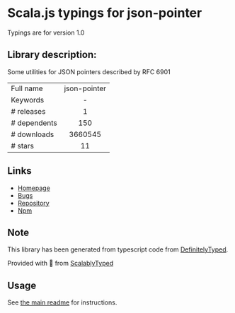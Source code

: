 
# Scala.js typings for json-pointer

Typings are for version 1.0

## Library description:
Some utilities for JSON pointers described by RFC 6901

|                    |                 |
| ------------------ | :-------------: |
| Full name          | json-pointer |
| Keywords           | - |
| # releases         | 1 |
| # dependents       | 150 |
| # downloads        | 3660545 |
| # stars            | 11 |

## Links
- [Homepage](https://github.com/manuelstofer/json-pointer)
- [Bugs](https://github.com/manuelstofer/json-pointer/issues)
- [Repository](https://github.com/manuelstofer/json-pointer)
- [Npm](https://www.npmjs.com/package/json-pointer)
    


## Note
This library has been generated from typescript code from [DefinitelyTyped](https://definitelytyped.org).

Provided with :purple_heart: from [ScalablyTyped](https://github.com/oyvindberg/ScalablyTyped)

## Usage
See [the main readme](../../readme.md) for instructions.


